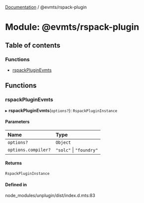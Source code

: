 [Documentation](../README.md) / @evmts/rspack-plugin

# Module: @evmts/rspack-plugin

## Table of contents

### Functions

- [rspackPluginEvmts](evmts_rspack_plugin.md#rspackpluginevmts)

## Functions

### rspackPluginEvmts

▸ **rspackPluginEvmts**(`options?`): `RspackPluginInstance`

#### Parameters

| Name | Type |
| :------ | :------ |
| `options?` | `Object` |
| `options.compiler?` | ``"solc"`` \| ``"foundry"`` |

#### Returns

`RspackPluginInstance`

#### Defined in

node_modules/unplugin/dist/index.d.mts:83
